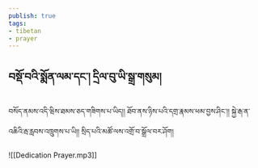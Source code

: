 ```yaml
---
publish: true
tags:
- tibetan
- prayer
---
```

## བསྡོ་བའི་སྨོན་ལམ་དང་། དྲིལ་བུ་ཡི་སྒྲ་གསུམ།
བསོད་ནམས་འདི་ཝིས་ཐམས་ཅད་གཟིགས་པ་ཡིད།།
ཐོབ་ནས་ཉིས་པའི་དགྲ་རྣམས་ཕམ་བྱས་ཤིང་།།
སྐྱེ་རྒ་ན་འཆིའི་རྦ་རླབས་འཁྲུགས་པ་ཡི།།
སྲིད་པའི་མཚོ་ལས་འགྲོ་བ་སྒྲོལ་བར་ཤོག།

![[Dedication Prayer.mp3]]